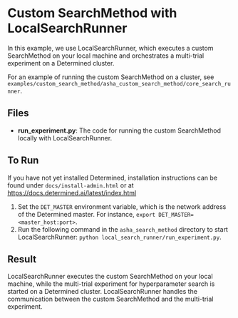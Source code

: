 # Custom SearchMethod with LocalSearchRunner

In this example, we use LocalSearchRunner, which executes a custom SearchMethod on your local machine and 
orchestrates a multi-trial experiment on a Determined cluster.

For an example of running the custom SearchMethod on a cluster, 
see `examples/custom_search_method/asha_custom_search_method/core_search_runner`.

## Files
* **run_experiment.py**: The code for running the custom SearchMethod locally with LocalSearchRunner.

## To Run
If you have not yet installed Determined, installation instructions can be found
under `docs/install-admin.html` or at https://docs.determined.ai/latest/index.html

1. Set the `DET_MASTER` environment variable, which is the network address of the Determined master.
For instance, `export DET_MASTER=<master_host:port>`.
2. Run the following command in the `asha_search_method` directory to start LocalSearchRunner: `python local_search_runner/run_experiment.py`.

## Result
LocalSearchRunner executes the custom SearchMethod on your local machine, 
while the multi-trial experiment for hyperparameter search is started on a Determined cluster.
LocalSearchRunner handles the communication between the custom SearchMethod and the multi-trial experiment.